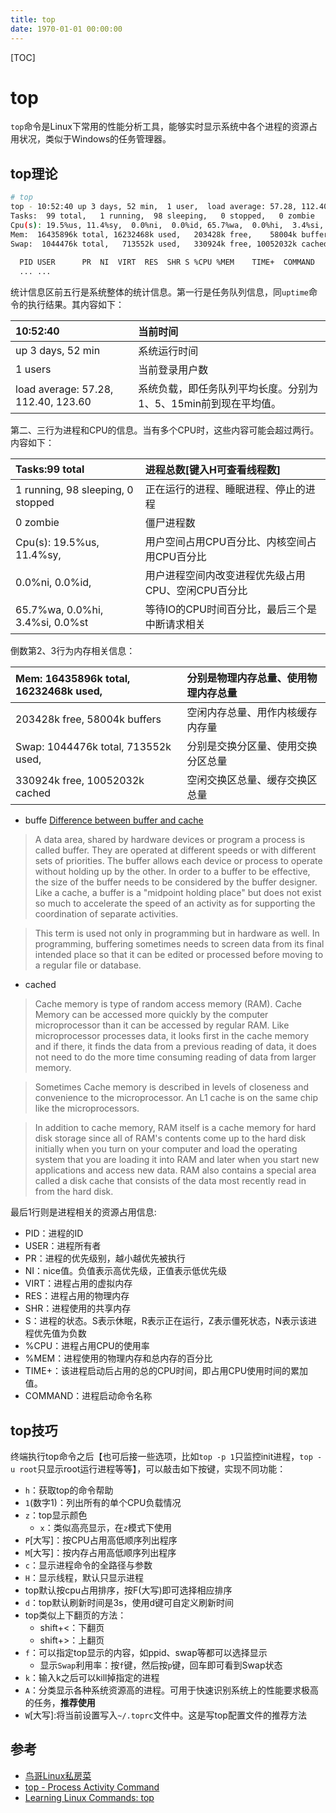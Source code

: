 ```yaml
---
title: top
date: 1970-01-01 00:00:00
---
```


[TOC]

# top

`top`命令是Linux下常用的性能分析工具，能够实时显示系统中各个进程的资源占用状况，类似于Windows的任务管理器。
 
## top理论
 
``` bash
# top
top - 10:52:40 up 3 days, 52 min,  1 user,  load average: 57.28, 112.40, 123.60
Tasks:  99 total,   1 running,  98 sleeping,   0 stopped,   0 zombie
Cpu(s): 19.5%us, 11.4%sy,  0.0%ni,  0.0%id, 65.7%wa,  0.0%hi,  3.4%si,  0.0%st
Mem:  16435896k total, 16232468k used,   203428k free,    58004k buffers
Swap:  1044476k total,   713552k used,   330924k free, 10052032k cached
 
  PID USER      PR  NI  VIRT  RES  SHR S %CPU %MEM    TIME+  COMMAND
  ... ...
```
 
统计信息区前五行是系统整体的统计信息。第一行是任务队列信息，同`uptime`命令的执行结果。其内容如下：
 
|10:52:40| 当前时间
|:---    |:---             
|up 3 days, 52 min | 系统运行时间
|1 users           | 当前登录用户数
|load average: 57.28, 112.40, 123.60 | 系统负载，即任务队列平均长度。分别为1、5、15min前到现在平均值。
 
第二、三行为进程和CPU的信息。当有多个CPU时，这些内容可能会超过两行。内容如下：
 
| Tasks:99 total                      |进程总数[键入H可查看线程数]
|:---                                 |:---
| 1 running,  98 sleeping,  0 stopped | 正在运行的进程、睡眠进程、停止的进程
| 0 zombie                            | 僵尸进程数</td>
| Cpu(s): 19.5%us, 11.4%sy,           | 用户空间占用CPU百分比、内核空间占用CPU百分比
| 0.0%ni, 0.0%id,                     | 用户进程空间内改变进程优先级占用CPU、空闲CPU百分比
| 65.7%wa, 0.0%hi, 3.4%si, 0.0%st     | 等待IO的CPU时间百分比，最后三个是中断请求相关
 
倒数第2、3行为内存相关信息：
 
|Mem: 16435896k total, 16232468k used, | 分别是物理内存总量、使用物理内存总量
|:---                                  |:---
|203428k free, 58004k buffers          | 空闲内存总量、用作内核缓存内存量
|Swap: 1044476k total, 713552k used,   | 分别是交换分区量、使用交换分区总量
|330924k free, 10052032k cached        | 空闲交换区总量、缓存交换区总量
 
 
- buffe   [Difference between buffer and cache](http://wiki.answers.com/Q/Difference_between_buffer_and_cache)
 
>A data area, shared by hardware devices or program a process is called buffer. They are operated at different speeds or with different sets of priorities. The buffer allows each device or process to operate without holding up by the other. In order to a buffer to be effective, the size of the buffer needs to be considered by the buffer designer. Like a cache, a buffer is a "midpoint holding place" but does not exist so much to accelerate the speed of an activity as for supporting the coordination of separate activities.
 
>This term is used not only in programming but in hardware as well. In programming, buffering sometimes needs to screen data from its final intended place so that it can be edited or processed before moving to a regular file or database.
 
- cached
 
>Cache memory is type of random access memory (RAM). Cache Memory can be accessed more quickly by the computer microprocessor than it can be accessed by regular RAM. Like microprocessor processes data, it looks first in the cache memory and if there, it finds the data from a previous reading of data, it does not need to do the more time consuming reading of data from larger memory. 
 
>Sometimes Cache memory is described in levels of closeness and convenience to the microprocessor. An L1 cache is on the same chip like the microprocessors.
 
>In addition to cache memory, RAM itself is a cache memory for hard disk storage since all of RAM's contents come up to the hard disk initially when you turn on your computer and load the operating system that you are loading it into RAM and later when you start new applications and access new data. RAM also contains a special area called a disk cache that consists of the data most recently read in from the hard disk.
 
最后1行则是进程相关的资源占用信息:
 
- PID：进程的ID
- USER：进程所有者
- PR：进程的优先级别，越小越优先被执行
- NI：nice值。负值表示高优先级，正值表示低优先级
- VIRT：进程占用的虚拟内存
- RES：进程占用的物理内存
- SHR：进程使用的共享内存
- S：进程的状态。S表示休眠，R表示正在运行，Z表示僵死状态，N表示该进程优先值为负数
- %CPU：进程占用CPU的使用率
- %MEM：进程使用的物理内存和总内存的百分比
- TIME+：该进程启动后占用的总的CPU时间，即占用CPU使用时间的累加值。
- COMMAND：进程启动命令名称
 
## top技巧
 
终端执行top命令之后【也可后接一些选项，比如`top -p 1`只监控init进程，`top -u root`只显示root运行进程等等】，可以敲击如下按键，实现不同功能：
 
- `h`：获取top的命令帮助
- `1`(数字1)：列出所有的单个CPU负载情况
- `z`：top显示颜色
    - `x`：类似高亮显示，在`z`模式下使用
- `P`[大写]：按CPU占用高低顺序列出程序
- `M`[大写]：按内存占用高低顺序列出程序
- `c`：显示进程命令的全路径与参数
- `H`：显示线程，默认只显示进程
- top默认按cpu占用排序，按F(大写)即可选择相应排序
- `d`：top默认刷新时间是3s，使用d键可自定义刷新时间 
- top类似上下翻页的方法：
    - shift+<：下翻页
    - shift+>：上翻页
- `f`：可以指定top显示的内容，如ppid、swap等都可以选择显示
    - 显示`Swap`利用率：按`f`键，然后按`p`键，回车即可看到Swap状态 
- `k`：输入k之后可以kill掉指定的进程
- `A`：分类显示各种系统资源高的进程。可用于快速识别系统上的性能要求极高的任务，__推荐使用__
- `W`[大写]:将当前设置写入`~/.toprc`文件中。这是写top配置文件的推荐方法
 
## 参考

- [鸟哥Linux私房菜](http://linux.vbird.org/) 
- [top - Process Activity Command](http://www.cyberciti.biz/tips/top-linux-monitoring-tools.html)
- [Learning Linux Commands: top](http://how-to.linuxcareer.com/learning-linux-commands-top)

